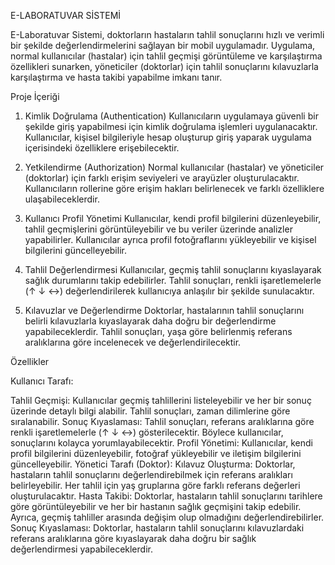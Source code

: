 E-LABORATUVAR SİSTEMİ


E-Laboratuvar Sistemi, doktorların hastaların tahlil sonuçlarını hızlı ve verimli bir şekilde değerlendirmelerini sağlayan bir mobil uygulamadır. Uygulama, normal kullanıcılar (hastalar) için tahlil geçmişi görüntüleme ve karşılaştırma özellikleri sunarken, yöneticiler (doktorlar) için tahlil sonuçlarını kılavuzlarla karşılaştırma ve hasta takibi yapabilme imkanı tanır.

Proje İçeriği
1. Kimlik Doğrulama (Authentication)
Kullanıcıların uygulamaya güvenli bir şekilde giriş yapabilmesi için kimlik doğrulama işlemleri uygulanacaktır. Kullanıcılar, kişisel bilgileriyle hesap oluşturup giriş yaparak uygulama içerisindeki özelliklere erişebilecektir.

2. Yetkilendirme (Authorization)
Normal kullanıcılar (hastalar) ve yöneticiler (doktorlar) için farklı erişim seviyeleri ve arayüzler oluşturulacaktır. Kullanıcıların rollerine göre erişim hakları belirlenecek ve farklı özelliklere ulaşabileceklerdir.

3. Kullanıcı Profil Yönetimi
Kullanıcılar, kendi profil bilgilerini düzenleyebilir, tahlil geçmişlerini görüntüleyebilir ve bu veriler üzerinde analizler yapabilirler. Kullanıcılar ayrıca profil fotoğraflarını yükleyebilir ve kişisel bilgilerini güncelleyebilir.

4. Tahlil Değerlendirmesi
Kullanıcılar, geçmiş tahlil sonuçlarını kıyaslayarak sağlık durumlarını takip edebilirler. Tahlil sonuçları, renkli işaretlemelerle (↑ ↓ ↔) değerlendirilerek kullanıcıya anlaşılır bir şekilde sunulacaktır.

5. Kılavuzlar ve Değerlendirme
Doktorlar, hastalarının tahlil sonuçlarını belirli kılavuzlarla kıyaslayarak daha doğru bir değerlendirme yapabileceklerdir. Tahlil sonuçları, yaşa göre belirlenmiş referans aralıklarına göre incelenecek ve değerlendirilecektir.

Özellikler

Kullanıcı Tarafı:

Tahlil Geçmişi:
 Kullanıcılar geçmiş tahlillerini listeleyebilir ve her bir sonuç üzerinde detaylı bilgi alabilir. Tahlil sonuçları, zaman dilimlerine göre sıralanabilir.
Sonuç Kıyaslaması:
 Tahlil sonuçları, referans aralıklarına göre renkli işaretlemelerle (↑ ↓ ↔) gösterilecektir. Böylece kullanıcılar, sonuçlarını kolayca yorumlayabilecektir.
Profil Yönetimi:
 Kullanıcılar, kendi profil bilgilerini düzenleyebilir, fotoğraf yükleyebilir ve iletişim bilgilerini güncelleyebilir.
Yönetici Tarafı (Doktor):
Kılavuz Oluşturma:
 Doktorlar, hastaların tahlil sonuçlarını değerlendirebilmek için referans aralıkları belirleyebilir. Her tahlil için yaş gruplarına göre farklı referans değerleri oluşturulacaktır.
Hasta Takibi: 
Doktorlar, hastaların tahlil sonuçlarını tarihlere göre görüntüleyebilir ve her bir hastanın sağlık geçmişini takip edebilir. Ayrıca, geçmiş tahliller arasında değişim olup olmadığını değerlendirebilirler.
Sonuç Kıyaslaması: 
Doktorlar, hastaların tahlil sonuçlarını kılavuzlardaki referans aralıklarına göre kıyaslayarak daha doğru bir sağlık değerlendirmesi yapabileceklerdir.